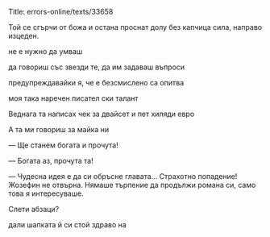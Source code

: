 Title: errors-online/texts/33658

Той се сгърчи от божа и остана проснат долу без капчица сила, направо изцеден.

не е нужно да умваш

да говориш със звезди те, да им задаваш въпроси 

предупреждавайки я, че е безсмислено са опитва

моя така наречен писател ски талант

Веднага та написах чек за двайсет и пет хиляди евро

А та ми говориш за майка ни

— Ще станем богата и прочута!

— Богата аз, прочута та!

— Чудесна идея е да си обръсне главата… Страхотно попадение! Жозефин не отвърна. Нямаше търпение да продължи романа си, само това я интересуваше.

Слети абзаци?

дали шапката й си стой здраво на
